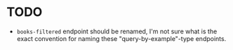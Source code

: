 # TODO

- `books-filtered` endpoint should be renamed, I'm not sure what is the exact convention for naming these "query-by-example"-type endpoints.
